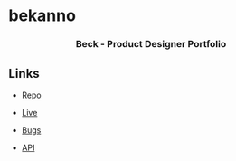 # bekanno

<h3 align="center">Beck - Product Designer Portfolio</h3>

## Links

- [Repo](https://github.com/altBeck/bekanno "<bekanno> Repo")

- [Live](<Homepage url> "Live View")

- [Bugs](https://github.com/Rohit19060/<project-name>/issues "Issues Page")

- [API](<API Link> "API")
